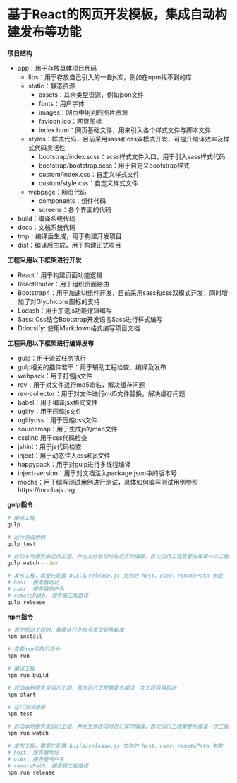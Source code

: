 # 基于React的网页开发模板，集成自动构建发布等功能


**项目结构**
* app：用于存放具体项目代码
    * libs：用于存放自己引入的一些js库，例如在npm找不到的库
    * static：静态资源
        * assets：其余类型资源，例如json文件
        * fonts：用户字体
        * images：网页中用到的图片资源
        * favicon.ico：网页图标
        * index.html：网页基础文件，用来引入各个样式文件与脚本文件
    * styles：样式代码，目前采用sass和css双模式开发，可提升编译效率及样式代码灵活性
        * bootstrap/index.scss：scss样式文件入口，用于引入sass样式代码
        * bootstrap/bootstrap.scss：用于自定义bootstrap样式
        * custom/index.css：自定义样式文件
        * custom/style.css：自定义样式文件
    * webpage：网页代码
        * components：组件代码
        * screens：各个界面的代码
* build：编译系统代码
* docs：文档系统代码
* tmp：编译后生成，用于构建开发项目
* dist：编译后生成，用于构建正式项目


**工程采用以下框架进行开发**
* React：用于构建页面功能逻辑
* ReactRouter：用于组织页面路由
* Bootstrap4：用于加速UI组件开发，目前采用sass和css双模式开发，同时增加了对Glyphicons图标的支持
* Lodash：用于加速js功能逻辑编写
* Sass: Css结合Bootstrap开发语言Sass进行样式编写
* Ddocsify: 使用Markdown格式编写项目文档


**工程采用以下框架进行编译发布**
* gulp：用于流式任务执行
* gulp相关的插件若干：用于辅助工程检查、编译及发布
* webpack：用于打包js文件
* rev：用于对文件进行md5命名，解决缓存问题
* rev-collector：用于对文件进行md5文件替换，解决缓存问题
* babel：用于编译jsx格式文件
* uglify：用于压缩js文件
* uglifycss：用于压缩css文件
* sourcemap：用于生成js的map文件
* csslint: 用于css代码检查
* jshint：用于js代码检查
* inject：用于动态注入css和js文件
* happypack：用于对gulp进行多线程编译
* inject-version：用于对文档注入package.json中的版本号
* mocha：用于编写测试用例进行测试，具体如何编写测试用例参照https://mochajs.org


**gulp指令**
```bash
# 编译工程
gulp

# 运行测试用例
gulp test

# 启动本地服务来运行工程，并在文件改动时进行实时编译，首次运行工程需要先编译一次工程后再启动
gulp watch --dev

# 发布工程，需要先配置 build/release.js 文件的 host、user、remotePath 参数
# host: 服务器地址
# user: 服务器用户名
# remotePath: 服务器工程路径
gulp release
```


**npm指令**
```bash
# 首次启动工程时，需要执行此指令来安装依赖库
npm install

# 查看npm可执行指令
npm run

# 编译工程
npm run build

# 启动本地服务来运行工程，首次运行工程需要先编译一次工程后再启动
npm start

# 运行测试用例
npm test

# 启动本地服务来运行工程，并在文件改动时进行实时编译，首次运行工程需要先编译一次工程后再启动
npm run watch

# 发布工程，需要先配置 build/release.js 文件的 host、user、remotePath 参数
# host: 服务器地址
# user: 服务器用户名
# remotePath: 服务器工程路径
npm run release
```
